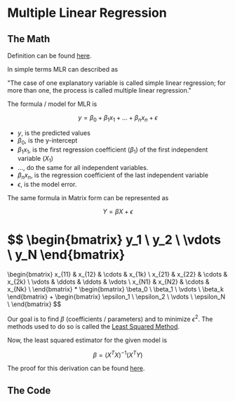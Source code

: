 # Multiple Linear Regression

## The Math

Definition can be found [here](https://en.wikipedia.org/wiki/Linear_regression#Simple_and_multiple_linear_regression).

In simple terms MLR can described as

"The case of one explanatory variable is called simple linear regression; for more than one, the process is called multiple linear regression."

The formula / model for MLR is

$$
y = \beta_0 + \beta_1x_1 + \dots + \beta_nx_n + \epsilon
$$

- $y$, is the predicted values
- $\beta_0$, is the y-intercept
- $\beta_1x_1$, is the first regression coefficient ($\beta_1$) of the first independent variable ($X_1$)
- $\dots$, do the same for all independent variables.
- $\beta_nx_n$, is the regression coefficient of the last independent variable
- $\epsilon$, is the model error.

The same formula in Matrix form can be represented as

$$
Y = \beta X + \epsilon
$$

$$
\begin{bmatrix}
y_1 \\
y_2 \\
\vdots \\
y_N
\end{bmatrix}
=
\begin{bmatrix}
x_{11} & x_{12} & \cdots & x_{1k} \\
x_{21} & x_{22} & \cdots & x_{2k} \\
\vdots & \ddots & \ddots & \vdots \\
x_{N1} & x_{N2} & \cdots & x_{Nk} \\
\end{bmatrix}
*
\begin{bmatrix}
\beta_0 \\
\beta_1 \\
\vdots \\
\beta_k
\end{bmatrix}
+
\begin{bmatrix}
\epsilon_1 \\
\epsilon_2 \\
\vdots \\
\epsilon_N \\
\end{bmatrix}
$$

Our goal is to find $\beta$ (coefficients / parameters) and to minimize $\epsilon^2$.
The methods used to do so is called the [Least Squared Method](https://en.wikipedia.org/wiki/Least_squares).

Now, the least squared estimator for the given model is

$$
\beta = {(X^TX)}^{-1}(X^TY)
$$

The proof for this derivation can be found [here](https://www.youtube.com/watch?v=fBaXhzlSO18).

## The Code
